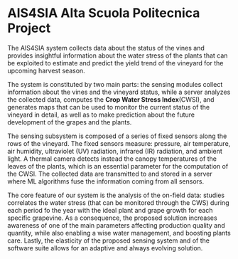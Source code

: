 # AIS4SIA Alta Scuola Politecnica Project

The AIS4SIA system collects data about the status 
of the vines and provides insightful information about 
the water stress of the plants that can be exploited to 
estimate and predict the yield trend of the vineyard for 
the upcoming harvest season.

The system is constituted by two main parts: the sensing 
modules collect information about the vines and the 
vineyard status, while a server analyzes the collected 
data, computes the **Crop Water Stress Index**(CWSI), 
and generates maps that can be used to monitor the 
current status of the vineyard in detail, as well as to 
make prediction about the future development of the 
grapes and the plants.

The sensing subsystem is composed of a series of 
fixed sensors along the rows of the vineyard. The 
fixed sensors measure: pressure, air temperature, 
air humidity, ultraviolet (UV) radiation, infrared (IR) 
radiation, and ambient light. A thermal 
camera detects instead the canopy temperatures of 
the leaves of the plants, which is an essential parameter 
for the computation of the CWSI. The collected data 
are transmitted to and stored in a server where ML 
algorithms fuse the information coming from all sensors.

The core feature of our system is the analysis of the 
on-field data: studies correlates the water stress 
(that can be monitored through the CWS) during 
each period fo the year with the ideal plant and grape 
growth for each specific grapevine. As a consequence, 
the proposed solution increases awareness of one of 
the main parameters affecting production quality and 
quantity, while also enabling a wise water management, 
and boosting plants care. Lastly, the elasticity of the 
proposed sensing system and of the software suite 
allows for an adaptive and always evolving solution.
